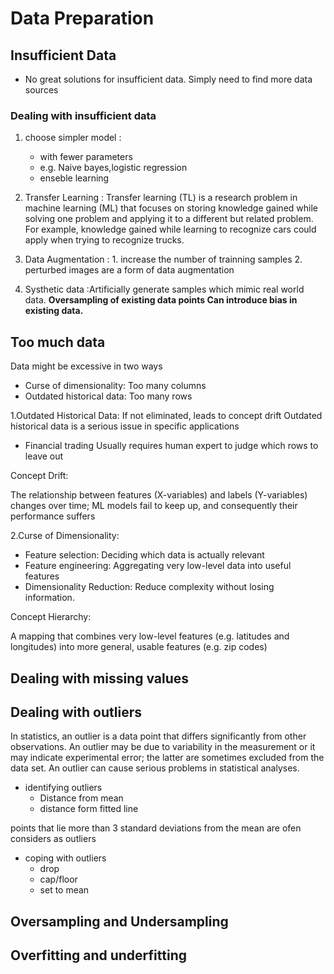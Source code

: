 # Data Preparation

## Insufficient Data
* No great solutions for insufficient data. Simply need to find more data sources
### Dealing with insufficient data
1. choose simpler model : 
   * with fewer parameters
   * e.g. Naive bayes,logistic regression
   * enseble learning
2. Transfer Learning : Transfer learning (TL) is a research problem in machine learning (ML) that focuses on storing knowledge gained while solving one problem and applying it to a different but related problem. For example, knowledge gained while learning to recognize cars could apply when trying to recognize trucks.

3. Data Augmentation : 1. increase the number of trainning samples 2. perturbed images are a form of data augmentation
4. Systhetic data :Artificially generate samples which mimic real world data. 
**Oversampling of existing data points 
Can introduce bias in existing data.**


## Too much data
Data might be excessive in two ways
- Curse of dimensionality: Too many 
columns 
- Outdated historical data: Too many 
rows


1.Outdated Historical Data:
If not eliminated, leads to concept drift 
Outdated historical data is a serious 
issue in specific applications
- Financial trading 
Usually requires human expert to judge 
which rows to leave out
 
Concept Drift:

The relationship between features (X-variables) and 
labels (Y-variables) changes over time; ML models fail 
to keep up, and consequently their performance suffers

2.Curse of Dimensionality:
- Feature selection: Deciding which 
data is actually relevant 
- Feature engineering: Aggregating 
very low-level data into useful 
features 
- Dimensionality Reduction: Reduce 
complexity without losing information.

Concept Hierarchy:

A mapping that combines very low-level features (e.g. 
latitudes and longitudes) into more general, usable 
features (e.g. zip codes)





## Dealing with missing values


## Dealing with outliers
In statistics, an outlier is a data point that differs significantly from other observations. An outlier may be due to variability in the measurement or it may indicate experimental error; the latter are sometimes excluded from the data set. An outlier can cause serious problems in statistical analyses.
* identifying outliers
   * Distance from mean
   * distance form fitted line 

points that lie more than 3 standard deviations from the mean are ofen considers as outliers
* coping with outliers
   * drop
   * cap/floor
   * set to mean

## Oversampling and Undersampling

## Overfitting and underfitting




